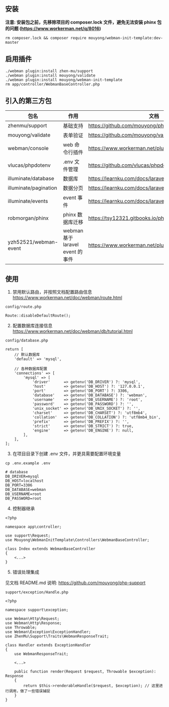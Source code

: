 ## 安装

**注意: 安装包之前，先移除项目的 composer.lock 文件，避免无法安装 phinx 包的问题 (https://www.workerman.net/q/8016)**

`rm composer.lock && composer require mouyong/webman-init-template:dev-master`

## 启用插件

```
./webman plugin:install zhen-mu/support
./webman plugin:install mouyong/validate
./webman plugin:install mouyong/webman-init-template
rm app/controller/WebmanBaseController.php
```

## 引入的第三方包

|包名|作用|文档|
|---|---|---|
|zhenmu/support|基础支持|https://github.com/mouyong/php-support|
|mouyong/validate|表单验证|https://github.com/mouyong/validate|
|webman/console|web 命令行插件|https://www.workerman.net/plugin/1|
|vlucas/phpdotenv|.env 文件管理|https://github.com/vlucas/phpdotenv|
|illuminate/database|数据库|https://learnku.com/docs/laravel/9.x/database/12245|
|illuminate/pagination|数据分页|https://learnku.com/docs/laravel/9.x/pagination/12247|
|illuminate/events|event 事件|https://learnku.com/docs/laravel/9.x/events/12228|
|robmorgan/phinx|phinx 数据库迁移|https://tsy12321.gitbooks.io/phinx-doc/content/|
|yzh52521/webman-event|webman 基于 laravel event 的事件|https://www.workerman.net/plugin/27|


## 使用

1. 禁用默认路由，并按照文档配置路由信息
https://www.workerman.net/doc/webman/route.html


`config/route.php`

`Route::disableDefaultRoute();`


2. 配置数据库连接信息
https://www.workerman.net/doc/webman/db/tutorial.html

`config/database.php`

```
return [
    // 默认数据库
    'default' => 'mysql',

    // 各种数据库配置
    'connections' => [
        'mysql' => [
            'driver'      => getenv('DB_DRIVER') ?: 'mysql',
            'host'        => getenv('DB_HOST') ?: '127.0.0.1',
            'port'        => getenv('DB_PORT') ?: 3306,
            'database'    => getenv('DB_DATABASE') ?: 'webman',
            'username'    => getenv('DB_USERNAME') ?: 'root',
            'password'    => getenv('DB_PASSWORD') ?: '',
            'unix_socket' => getenv('DB_UNIX_SOCKET') ?: '',
            'charset'     => getenv('DB_CHARSET') ?: 'utf8mb4',
            'collation'   => getenv('DB_COLLATION') ?: 'utf8mb4_bin',
            'prefix'      => getenv('DB_PREFIX') ?: '',
            'strict'      => getenv('DB_STRICT') ?: true,
            'engine'      => getenv('DB_ENGINE') ?: null,
        ],
    ],
];
```

3. 在项目目录下创建 .env 文件，并更具需要配置环境变量

`cp .env.example .env`

```
# database
DB_DRIVER=mysql
DB_HOST=localhost
DB_PORT=3306
DB_DATABASE=webman
DB_USERNAME=root
DB_PASSWORD=root
```

4. 控制器继承

```
<?php

namespace app\controller;

use support\Request;
use Mouyong\WebmanInitTemplate\Controllers\WebmanBaseController;

class Index extends WebmanBaseController
{
    <...>
}
```

5. 错误处理集成

见文档 README.md 说明: https://github.com/mouyong/php-support

`support/exception/Handle.php`

```
<?php

namespace support\exception;

use Webman\Http\Request;
use Webman\Http\Response;
use Throwable;
use Webman\Exception\ExceptionHandler;
use ZhenMu\Support\Traits\WebmanResponseTrait;

class Handler extends ExceptionHandler
{
    use WebmanResponseTrait;

    <...>
    
    public function render(Request $request, Throwable $exception): Response
    {
        return $this->renderableHandle($request, $exception); // 这里进行调用，做了一些错误捕捉
    }
}
```
